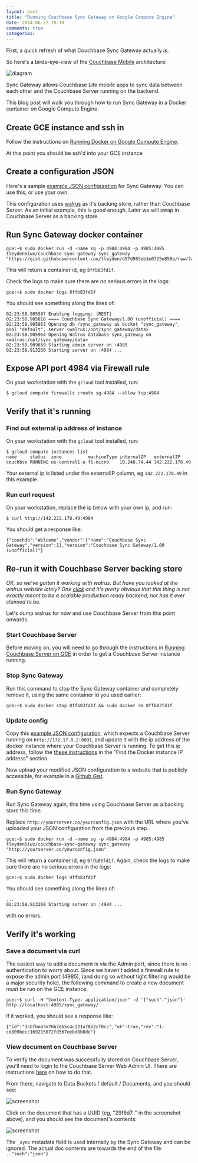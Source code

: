 ```yaml
---
layout: post
title: "Running Couchbase Sync Gateway on Google Compute Engine"
date: 2014-06-22 19:10
comments: true
categories: 
---
```


First, a quick refresh of what Couchbase Sync Gateway actually *is*.  

So here's a birds-eye-view of the [Couchbase Mobile](http://developer.couchbase.com/mobile) architecture:

![diagram](https://camo.githubusercontent.com/c1aa705fde3eb12245c06730d850c23e5a84ad8d/687474703a2f2f746c657964656e2d6d6973632e73332e616d617a6f6e6177732e636f6d2f636f756368626173652d6c6974652f636f756368626173652d6c6974652d6172636869746563747572652e706e67)

Sync Gateway allows Couchbase Lite mobile apps to sync data between each other and the Couchbase Server running on the backend.

This blog post will walk you through how to run Sync Gateway in a Docker container on Google Compute Engine. 

## Create GCE instance and ssh in

Follow the instructions on [Running Docker on Google Compute Engine](http://docs.docker.com/installation/google/).

At this point you should be ssh'd into your GCE instance

## Create a configuration JSON

Here's a sample [example JSON configuration](https://gist.github.com/tleyden/d97d985eb1e0725e858e) for Sync Gateway.  You can use this, or use your own.

This configuration uses [walrus](https://github.com/couchbaselabs/walrus) as it's backing store, rather than Couchbase Server.  As an initial example, this is good enough.  Later we will swap in Couchbase Server as a backing store.

## Run Sync Gateway docker container 

```
gce:~$ sudo docker run -d -name sg -p 4984:4984 -p 4985:4985 tleyden5iwx/couchbase-sync-gateway sync_gateway "https://gist.githubusercontent.com/tleyden/d97d985eb1e0725e858e/raw/7a30998ac12d478334dd171ab316aeb3c8cdbc63/gistfile1.txt#"
```

This will return a container id, eg `8ffb83fd1f`.

Check the logs to make sure there are no serious errors in the logs:

```
gce:~$ sudo docker logs 8ffb83fd1f
```

You should see something along the lines of:

```
02:23:58.905587 Enabling logging: [REST]
02:23:58.905818 ==== Couchbase Sync Gateway/1.00 (unofficial) ====
02:23:58.905863 Opening db /sync_gateway as bucket "sync_gateway", pool "default", server <walrus:/opt/sync_gateway/data>
02:23:58.905964 Opening Walrus database sync_gateway on <walrus:/opt/sync_gateway/data>
02:23:58.909659 Starting admin server on :4985
02:23:58.913260 Starting server on :4984 ...
```

## Expose API port 4984 via Firewall rule

On your workstation with the `gcloud` tool installed, run:

```
$ gcloud compute firewalls create sg-4984 --allow tcp:4984
```

## Verify that it's running

### Find out external ip address of instance

On your workstation with the `gcloud` tool installed, run:

```
$ gcloud compute instances list
name     status  zone          machineType internalIP   externalIP
couchbse RUNNING us-central1-a f1-micro    10.240.74.44 142.222.178.49
```
Your external ip is listed under the externalIP column, eg `142.222.178.49` in this example.


### Run curl request

On your workstation, replace the ip below with your own ip, and run:

```
$ curl http://142.222.178.49:4984
```

You should get a response like:

```
{"couchdb":"Welcome","vendor":{"name":"Couchbase Sync Gateway","version":1},"version":"Couchbase Sync Gateway/1.00 (unofficial)"}
```

## Re-run it with Couchbase Server backing store

*OK, so we've gotten it working with walrus.  But have you looked at the walrus website lately?  One [click](https://camo.githubusercontent.com/1bd1955b96628260b27320f099aeac0585229c2f/687474703a2f2f7777772e69686173616275636b65742e636f6d2f696d616765732f77616c7275735f6275636b65742e6a7067) and it's pretty obvious that this thing is not exactly meant to be a scalable production ready backend, nor has it ever claimed to be.*

Let's dump walrus for now and use Couchbase Server from this point onwards.

### Start Couchbase Server 

Before moving on, you will need to go through the instructions in [Running Couchbase Server on GCE](http://tleyden.github.io/blog/2014/06/22/running-couchbase-server-on-gce/) in order to get a Couchbase Server instance running.  

### Stop Sync Gateway

Run this command to stop the Sync Gateway container and completely remove it, using the same container id you used earlier:

```
gce:~$ sudo docker stop 8ffb83fd1f && sudo docker rm 8ffb83fd1f
```

### Update config

Copy this [example JSON configuration](https://gist.github.com/tleyden/c9e6396f7183c0f3e28c), which expects a Couchbase Server running on `http://172.17.0.2:8091`, and update it with the ip address of the docker instance where your Couchbase Server is running.  To get this ip address, follow the [these instructions](http://tleyden.github.io/blog/2014/06/22/running-couchbase-server-on-gce/) in the "Find the Docker instance IP address" section.

Now upload your modified JSON configuration to a website that is publicly accessible, for example in a [Github Gist](http://gist.github.com).  

### Run Sync Gateway

Run Sync Gateway again, this time using Couchbase Server as a backing store this time.

Replace `http://yourserver.co/yourconfig.json` with the URL where you've uploaded your JSON configuration from the previous step.  

```
gce:~$ sudo docker run -d -name sg -p 4984:4984 -p 4985:4985 tleyden5iwx/couchbase-sync-gateway sync_gateway "http://yourserver.co/yourconfig.json"
```

This will return a container id, eg `9ffb83fd1f`.  Again, check the logs to make sure there are no serious errors in the logs:

```
gce:~$ sudo docker logs 9ffb83fd1f
```

You should see something along the lines of:

```
... 
02:23:58.913260 Starting server on :4984 ...
```

with no errors.

## Verify it's working

### Save a document via curl

The easiest way to add a document is via the Admin port, since there is no authentication to worry about.  Since we haven't added a firewall rule to expose the admin port (4985), (and doing so without tight filtering would be a major security hole), the following command to create a new document must be run on the GCE instance.

```
gce:~$ curl -H "Content-Type: application/json" -d '{"such":"json"}' http://localhost:4985/sync_gateway/
```

If it worked, you should see a response like:

```
{"id":"3cbfbe43e76b7eb5c4c221a78b2cf0cc","ok":true,"rev":"1-cd809becc169215072fd567eebd8b8de"}
```

### View document on Couchbase Server

To verify the document was successfully stored on Couchbase Server, you'll need to login to the Couchbase Server Web Admin UI.  There are instructions [here](http://tleyden.github.io/blog/2014/06/22/running-couchbase-server-on-gce/) on how to do that.

From there, navigate to Data Buckets / default / Documents, and you should see:

![screenshot](http://tleyden-misc.s3.amazonaws.com/blog_images/couchbase_server_docs.png)

Click on the document that has a UUID (eg, "29f8d7.." in the screenshot above), and you should see the document's contents:

![screenshot](http://tleyden-misc.s3.amazonaws.com/blog_images/couchbase_server_doc.png)

The `_sync` metadata field is used internally by the Sync Gateway and can be ignored.  The actual doc contents are towards the end of the file: `.."such":"json"}`




